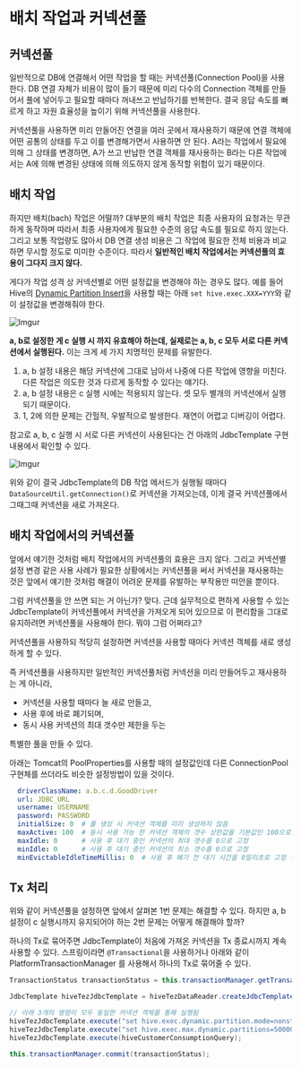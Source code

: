 # 배치 작업과 커넥션풀

## 커넥션풀

일반적으로 DB에 연결해서 어떤 작업을 할 때는 커넥션풀(Connection Pool)을 사용한다. DB 연결 자체가 비용이 많이 들기 때문에 미리 다수의 Connection 객체를 만들어서 풀에 넣어두고 필요할 때마다 꺼내쓰고 반납하기를 반복한다. 결국 응답 속도를 빠르게 하고 자원 효율성을 높이기 위해 커넥션풀을 사용한다.

커넥션풀을 사용하면 미리 만들어진 연결을 여러 곳에서 재사용하기 때문에 연결 객체에 어떤 공통의 상태를 두고 이를 변경해가면서 사용하면 안 된다. A라는 작업에서 필요에 의해 그 상태를 변경하면, A가 쓰고 반납한 연결 객체를 재사용하는 B라는 다른 작업에서는 A에 의해 변경된 상태에 의해 의도하지 않게 동작할 위험이 있기 때문이다.


## 배치 작업

하지만 배치(bach) 작업은 어떨까? 대부분의 배치 작업은 최종 사용자의 요청과는 무관하게 동작하며 따라서 최종 사용자에게 필요한 수준의 응답 속도를 필요로 하지 않는다. 그리고 보통 작업량도 많아서 DB 연결 생성 비용은 그 작업에 필요한 전체 비용과 비교하면 무시할 정도로 미미한 수준이다. 따라서 **일반적인 배치 작업에서는 커넥션풀의 효용이 그다지 크지 않다.**

게다가 작업 성격 상 커넥션별로 어떤 설정값을 변경해야 하는 경우도 많다. 예를 들어 Hive의 [Dynamic Partition Insert](https://github.com/HomoEfficio/dev-tips/blob/master/Hive%20Dynamic%20Partition%20Insert.md)을 사용할 때는 아래 `set hive.exec.XXX=YYY`와 같이 설정값을 변경해줘야 한다.

![Imgur](https://i.imgur.com/gTXD7Sp.png)

**a, b로 설정한 게 c 실행 시 까지 유효해야 하는데, 실제로는 a, b, c 모두 서로 다른 커넥션에서 실행된다.** 이는 크게 세 가지 치명적인 문제를 유발한다.

1. a, b 설정 내용은 해당 커넥션에 그대로 남아서 나중에 다른 작업에 영향을 미친다. 다른 작업은 의도한 것과 다르게 동작할 수 있다는 얘기다.
1. a, b 설정 내용은 c 실행 시에는 적용되지 않는다. 셋 모두 별개의 커넥션에서 실행되기 때문이다.
1. 1, 2에 의한 문제는 간헐적, 우발적으로 발생한다. 재연이 어렵고 디버깅이 어렵다.

참고로 a, b, c 실행 시 서로 다른 커넥션이 사용된다는 건 아래의 JdbcTemplate 구현 내용에서 확인할 수 있다.

![Imgur](https://i.imgur.com/A3LyoRc.png)

위와 같이 결국 JdbcTemplate의 DB 작업 메서드가 실행될 때마다 `DataSourceUtil.getConnection()`로 커넥션을 가져오는데, 이게 결국 커넥션풀에서 그때그때 커넥션을 새로 가져온다.


## 배치 작업에서의 커넥션풀

앞에서 얘기한 것처럼 배치 작업에서의 커넥션풀의 효용은 크지 않다. 그리고 커넥션별 설정 변경 같은 사용 사례가 필요한 상황에서는 커넥션풀을 써서 커넥션을 재사용하는 것은 앞에서 얘기한 것처럼 해결이 어려운 문제를 유발하는 부작용만 떠안을 뿐이다.

그럼 커넥션풀을 안 쓰면 되는 거 아닌가? 맞다. 근데 실무적으로 편하게 사용할 수 있는 JdbcTemplate이 커넥션풀에서 커넥션을 가져오게 되어 있으므로 이 편리함을 그대로 유지하려면 커넥션풀을 사용해야 한다. 뭐야 그럼 어쩌라고?

커넥션풀을 사용하되 적당히 설정하면 커넥션을 사용할 때마다 커넥션 객체를 새로 생성하게 할 수 있다.

즉 커넥션풀을 사용하지만 일반적인 커넥션풀처럼 커넥션을 미리 만들어두고 재사용하는 게 아니라, 

- 커넥션을 사용할 때마다 늘 새로 만들고,
- 사용 후에 바로 폐기되며,
- 동시 사용 커넥션의 최대 갯수만 제한을 두는

특별한 풀을 만들 수 있다.

아래는 Tomcat의 PoolProperties를 사용할 때의 설정값인데 다른 ConnectionPool 구현체를 쓰더라도 비슷한 설정방법이 있을 것이다.

```yml
  driverClassName: a.b.c.d.GoodDriver
  url: JDBC_URL
  username: USERNAME
  password: PASSWORD
  initialSize: 0  # 풀 생성 시 커넥션 객체를 미리 생성하지 않음
  maxActive: 100  # 동시 사용 가능 한 커넥션 객체의 갯수 상한값을 기본값인 100으로 명시
  maxIdle: 0      # 사용 후 대기 중인 커넥션의 최대 갯수를 0으로 고정
  minIdle: 0      # 사용 후 대기 중인 커넥션의 최소 갯수를 0으로 고정
  minEvictableIdleTimeMillis: 0  # 사용 후 폐기 전 대기 시간을 0밀리초로 고정 -> 사용 후 바로 폐기
```

## Tx 처리

위와 같이 커넥션풀을 설정하면 앞에서 살펴본 1번 문제는 해결할 수 있다. 하지만 a, b 설정이 c 실행시까지 유지되어야 하는 2번 문제는 어떻게 해결해야 할까?

하나의 Tx로 묶어주면 JdbcTemplate이 처음에 가져온 커넥션을 Tx 종료시까지 계속 사용할 수 있다. 스프링이라면 `@Transactional`을 사용하거나 아래와 같이 PlatformTransactionManager 를 사용해서 하나의 Tx로 묶어줄 수 있다.

```java
TransactionStatus transactionStatus = this.transactionManager.getTransaction(new DefaultTransactionDefinition());

JdbcTemplate hiveTezJdbcTemplate = hiveTezDataReader.createJdbcTemplate();

// 아래 3개의 명령이 모두 동일한 커넥션 객체를 통해 실행됨
hiveTezJdbcTemplate.execute("set hive.exec.dynamic.partition.mode=nonstrict");
hiveTezJdbcTemplate.execute("set hive.exec.max.dynamic.partitions=50000");
hiveTezJdbcTemplate.execute(hiveCustomerConsumptionQuery);

this.transactionManager.commit(transactionStatus);

```






